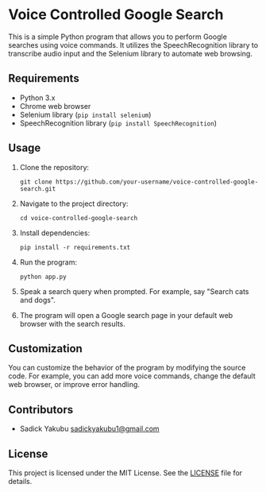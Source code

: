 # Voice Controlled Google Search

This is a simple Python program that allows you to perform Google searches using voice commands. It utilizes the SpeechRecognition library to transcribe audio input and the Selenium library to automate web browsing.

## Requirements

- Python 3.x
- Chrome web browser
- Selenium library (`pip install selenium`)
- SpeechRecognition library (`pip install SpeechRecognition`)

## Usage

1. Clone the repository:

    ```
    git clone https://github.com/your-username/voice-controlled-google-search.git
    ```

2. Navigate to the project directory:

    ```
    cd voice-controlled-google-search
    ```

3. Install dependencies:

    ```
    pip install -r requirements.txt
    ```

4. Run the program:

    ```
    python app.py
    ```

5. Speak a search query when prompted. For example, say "Search cats and dogs".

6. The program will open a Google search page in your default web browser with the search results.

## Customization

You can customize the behavior of the program by modifying the source code. For example, you can add more voice commands, change the default web browser, or improve error handling.

## Contributors

- Sadick Yakubu sadickyakubu1@gmail.com

## License

This project is licensed under the MIT License. See the [LICENSE](LICENSE) file for details.
